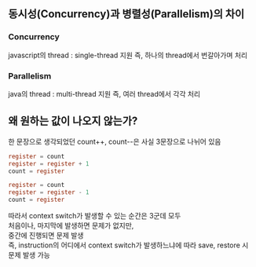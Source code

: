 ## 동시성(Concurrency)과 병렬성(Parallelism)의 차이
### Concurrency
javascript의 thread : single-thread 지원
즉, 하나의 thread에서 번갈아가며 처리

### Parallelism
java의 thread : multi-thread 지원
즉, 여러 thread에서 각각 처리

## 왜 원하는 값이 나오지 않는가?
한 문장으로 생각되었던 count++, count--은 사실 3문장으로 나뉘어 있음
```c
register = count
register = register + 1
count = register

register = count
register = register - 1
count = register
```

따라서 context switch가 발생할 수 있는 순간은 3군데 모두  
처음이나, 마지막에 발생하면 문제가 없지만,  
중간에 진행되면 문제 발생  
즉, instruction의 어디에서 context switch가 발생하느냐에 따라 save, restore 시 문제 발생 가능  
